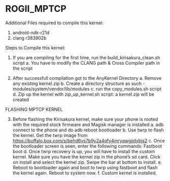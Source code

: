 # ROGII_MPTCP

Additional Files required to compile this kernel:

1. android-ndk-r21d
2. clang r383902b

Steps to Compile this kernel:

1. If you are compiling for the first time, run the build_kirisakura_clean.sh script
  a. You have to modify the CLANG path & Cross Compiler path in the script
  
2. After successfull compilation got to the AnyKernel Directory
  a. Remove any existing kernel.zip
  b. Create a directory structure as such - modules/system/vendor/lib/modules
  c. run the copy_modules.sh script 
  d. Zip up the kernel with zip_up_kernel.sh script: a kernel.zip will be created
  
  FLASHING MPTCP KERNEL
  
3. Before flashing the Kirisakura kernel, make sure your phone is rooted with the required stock firmware and Magisk manager is installed
  a. adb connect to the phone and do adb reboot bootloader
  b. Use twrp to flash the kernel. Get the twrp image from https://buffalo.box.com/s/behd6ys7b9y2a4qfy4mryqwgjjdybjs2
  c. Once the bootloader screen is seen, enter the following commands: Fastboot boot <twrp image file name>
  d. Once twrp recovery is up, you will have to install the custom kernel. Make sure you have the kernel zip in the phone’s sd card. Click on install and 
     select the kernel zip. Swipe the bar at bottom to install. 
  e. Reboot to bootloader again and boot to twrp using fastboot and flash the kernel again. Reboot to system now. 
  f. Custom kernel is installed. 
